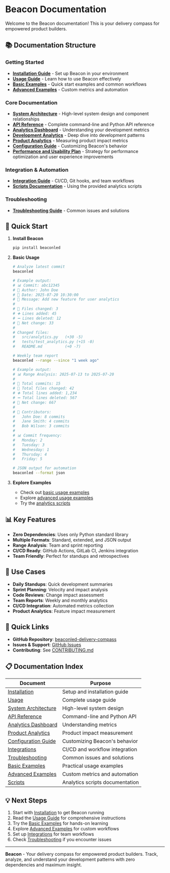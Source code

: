 # Beacon Documentation

Welcome to the Beacon documentation! This is your delivery compass for empowered product builders.

## 📚 Documentation Structure

### Getting Started
- **[Installation Guide](installation.md)** - Set up Beacon in your environment
- **[Usage Guide](usage.md)** - Learn how to use Beacon effectively
- **[Basic Examples](examples/basic-usage.md)** - Quick start examples and common workflows
- **[Advanced Examples](examples/advanced-usage.md)** - Custom metrics and automation

### Core Documentation
- **[System Architecture](architecture.md)** - High-level system design and component relationships
- **[API Reference](api-reference.md)** - Complete command-line and Python API reference
- **[Analytics Dashboard](ANALYTICS_DASHBOARD.md)** - Understanding your development metrics
- **[Development Analytics](DEVELOPMENT_ANALYTICS.md)** - Deep dive into development patterns
- **[Product Analytics](PRODUCT_ANALYTICS.md)** - Measuring product impact metrics
- **[Configuration Guide](configuration.md)** - Customizing Beacon's behavior
- **[Performance and Usability Plan](PERFORMANCE_AND_USABILITY_PLAN.md)** - Strategy for performance optimization and user experience improvements

### Integration & Automation
- **[Integration Guide](integrations.md)** - CI/CD, Git hooks, and team workflows
- **[Scripts Documentation](scripts-readme.md)** - Using the provided analytics scripts

### Troubleshooting
- **[Troubleshooting Guide](troubleshooting.md)** - Common issues and solutions

## 🚀 Quick Start

1. **Install Beacon**
   ```bash
   pip install beaconled
   ```

2. **Basic Usage**
   ```bash
   # Analyze latest commit
   beaconled

   # Example output:
   # 📊 Commit: abc12345
   # 👤 Author: John Doe
   # 📅 Date: 2025-07-20 10:30:00
   # 💬 Message: Add new feature for user analytics
   #
   # 📂 Files changed: 3
   # ➕ Lines added: 45
   # ➖ Lines deleted: 12
   # 🔀 Net change: 33
   #
   # Changed files:
   #   src/analytics.py   (+30 -5)
   #   tests/test_analytics.py (+15 -0)
   #   README.md          (+0 -7)

   # Weekly team report
   beaconled --range --since "1 week ago"

   # Example output:
   # 📊 Range Analysis: 2025-07-13 to 2025-07-20
   #
   # 📂 Total commits: 15
   # 📂 Total files changed: 42
   # ➕ Total lines added: 1,234
   # ➖ Total lines deleted: 567
   # 🔀 Net change: 667
   #
   # 👥 Contributors:
   #   John Doe: 8 commits
   #   Jane Smith: 4 commits
   #   Bob Wilson: 3 commits
   #
   # 📊 Commit frequency:
   #   Monday: 2
   #   Tuesday: 3
   #   Wednesday: 1
   #   Thursday: 4
   #   Friday: 5

   # JSON output for automation
   beaconled --format json
   ```

3. **Explore Examples**
   - Check out [basic usage examples](examples/basic-usage.md)
   - Explore [advanced usage examples](examples/advanced-usage.md)
   - Try the [analytics scripts](../scripts/)

## 📊 Key Features

- **Zero Dependencies**: Uses only Python standard library
- **Multiple Formats**: Standard, extended, and JSON output
- **Range Analysis**: Team and sprint reporting
- **CI/CD Ready**: GitHub Actions, GitLab CI, Jenkins integration
- **Team Friendly**: Perfect for standups and retrospectives

## 🎯 Use Cases

- **Daily Standups**: Quick development summaries
- **Sprint Planning**: Velocity and impact analysis
- **Code Reviews**: Change impact assessment
- **Team Reports**: Weekly and monthly analytics
- **CI/CD Integration**: Automated metrics collection
- **Product Analytics**: Feature impact measurement

## 🔗 Quick Links

- **GitHub Repository**: [beaconled-delivery-compass](https://github.com/shrwnsan/beaconled-delivery-compass)
- **Issues & Support**: [GitHub Issues](https://github.com/shrwnsan/beaconled-delivery-compass/issues)
- **Contributing**: See [CONTRIBUTING.md](../CONTRIBUTING.md)

## 📋 Documentation Index

| Document | Purpose |
|----------|---------|
| [Installation](installation.md) | Setup and installation guide |
| [Usage](usage.md) | Complete usage guide |
| [System Architecture](architecture.md) | High-level system design |
| [API Reference](api-reference.md) | Command-line and Python API |
| [Analytics Dashboard](ANALYTICS_DASHBOARD.md) | Understanding metrics |
| [Product Analytics](PRODUCT_ANALYTICS.md) | Product impact measurement |
| [Configuration Guide](configuration.md) | Customizing Beacon's behavior |
| [Integrations](integrations.md) | CI/CD and workflow integration |
| [Troubleshooting](troubleshooting.md) | Common issues and solutions |
| [Basic Examples](examples/basic-usage.md) | Practical usage examples |
| [Advanced Examples](examples/advanced-usage.md) | Custom metrics and automation |
| [Scripts](scripts-readme.md) | Analytics scripts documentation |

## 💡 Next Steps

1. Start with [Installation](installation.md) to get Beacon running
2. Read the [Usage Guide](usage.md) for comprehensive instructions
3. Try the [Basic Examples](examples/basic-usage.md) for hands-on learning
4. Explore [Advanced Examples](examples/advanced-usage.md) for custom workflows
5. Set up [Integrations](integrations.md) for team workflows
6. Check [Troubleshooting](troubleshooting.md) if you encounter issues

---

**Beacon** - Your delivery compass for empowered product builders. Track, analyze, and understand your development patterns with zero dependencies and maximum insight.
